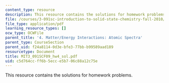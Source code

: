 ```yaml
---
content_type: resource
description: This resource contains the solutions for homework problems.
file: /courses/3-091sc-introduction-to-solid-state-chemistry-fall-2010/c5d764ccff6b5ecce5b706c88a12c75e_MIT3_091SCF09_hw4_sol.pdf
file_type: application/pdf
learning_resource_types: []
ocw_type: OCWFile
parent_title: '4. Matter/Energy Interactions: Atomic Spectra'
parent_type: CourseSection
parent_uid: f24a8114-0d3e-bfe3-77bb-b99589aad189
resourcetype: Document
title: MIT3_091SCF09_hw4_sol.pdf
uid: c5d764cc-ff6b-5ecc-e5b7-06c88a12c75e
---
```

This resource contains the solutions for homework problems.
